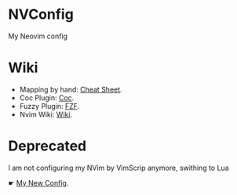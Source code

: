 # NVConfig
My Neovim config

# Wiki
- Mapping by hand: [Cheat Sheet](wiki/cheatsheet.md).
- Coc Plugin: [Coc](wiki/coc.md).
- Fuzzy Plugin: [FZF](fzf.md).
- Nvim Wiki: [Wiki](wiki/wiki.md).

# Deprecated
I am not configuring my NVim by VimScrip anymore, swithing to Lua

☛ [My New Config](https://github.com/pTSern/LuaNVim).
